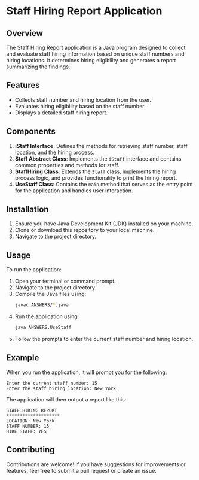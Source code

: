 # Staff Hiring Report Application

## Overview

The Staff Hiring Report application is a Java program designed to collect and evaluate staff hiring information based on unique staff numbers and hiring locations. It determines hiring eligibility and generates a report summarizing the findings.

## Features

- Collects staff number and hiring location from the user.
- Evaluates hiring eligibility based on the staff number.
- Displays a detailed staff hiring report.

## Components

1. **iStaff Interface**: Defines the methods for retrieving staff number, staff location, and the hiring process.
2. **Staff Abstract Class**: Implements the `iStaff` interface and contains common properties and methods for staff.
3. **StaffHiring Class**: Extends the `Staff` class, implements the hiring process logic, and provides functionality to print the hiring report.
4. **UseStaff Class**: Contains the `main` method that serves as the entry point for the application and handles user interaction.

## Installation

1. Ensure you have Java Development Kit (JDK) installed on your machine.
2. Clone or download this repository to your local machine.
3. Navigate to the project directory.

## Usage

To run the application:

1. Open your terminal or command prompt.
2. Navigate to the project directory.
3. Compile the Java files using:
   ```bash
   javac ANSWERS/*.java
   ```
4. Run the application using:
   ```bash
   java ANSWERS.UseStaff
   ```
5. Follow the prompts to enter the current staff number and hiring location.

## Example

When you run the application, it will prompt you for the following:

```
Enter the current staff number: 15
Enter the staff hiring location: New York
```

The application will then output a report like this:

```
STAFF HIRING REPORT
********************
LOCATION: New York
STAFF NUMBER: 15
HIRE STAFF: YES
```

## Contributing

Contributions are welcome! If you have suggestions for improvements or features, feel free to submit a pull request or create an issue.
